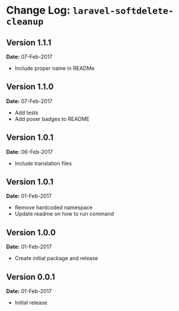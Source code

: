 Change Log: `laravel-softdelete-cleanup`
========================================

## Version 1.1.1

**Date:** 07-Feb-2017

- Include proper name in READMe

## Version 1.1.0

**Date:** 07-Feb-2017

- Add tests
- Add poser badges to README

## Version 1.0.1

**Date:** 06-Feb-2017

- Include translation files

## Version 1.0.1

**Date:** 01-Feb-2017

- Remove hardcoded namespace
- Update readme on how to run command

## Version 1.0.0

**Date:** 01-Feb-2017

- Create initial package and release

## Version 0.0.1

**Date:** 01-Feb-2017

- Initial release